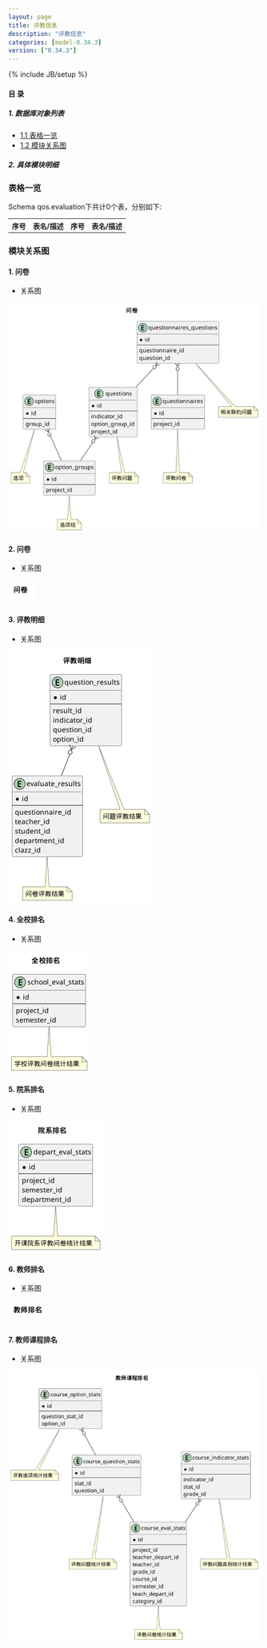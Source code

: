 ```yaml
---
layout: page
title: 评教信息 
description: "评教信息"
categories: [model-0.34.3]
version: ["0.34.3"]
---
```

{% include JB/setup %}

#### 目 录

##### 1. 数据库对象列表
  * [1.1 表格一览](index.html#表格一览)
  * [1.2 模块关系图](index.html#模块关系图)

##### 2. 具体模块明细

### 表格一览
Schema qos.evaluation下共计0个表，分别如下:

<table class="table table-bordered table-striped table-condensed">
  <tr>
    <th class="info_header text-center">序号</th>
    <th class="info_header">表名/描述</th>
    <th class="info_header text-center">序号</th>
    <th class="info_header">表名/描述</th>
  </tr>
</table>

### 模块关系图


#### 1. 问卷
  * 关系图

![问卷](images/questionnaires.png)


#### 2. 问卷
  * 关系图

![问卷](images/results.png)


#### 3. 评教明细
  * 关系图

![评教明细](images/detail_results.png)


#### 4. 全校排名
  * 关系图

![全校排名](images/college_results.png)


#### 5. 院系排名
  * 关系图

![院系排名](images/depart_results.png)


#### 6. 教师排名
  * 关系图

![教师排名](images/teacher_results.png)


#### 7. 教师课程排名
  * 关系图

![教师课程排名](images/course_results.png)


